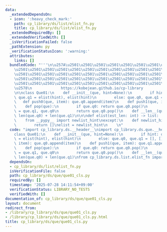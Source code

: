 ```yaml
---
data:
  _extendedDependsOn:
  - icon: ':heavy_check_mark:'
    path: cp_library/ds/list/elist_fn.py
    title: cp_library/ds/list/elist_fn.py
  _extendedRequiredBy: []
  _extendedVerifiedWith: []
  _isVerificationFailed: false
  _pathExtension: py
  _verificationStatusIcon: ':warning:'
  attributes:
    links: []
  bundledCode: "'''\n\u257A\u2501\u2501\u2501\u2501\u2501\u2501\u2501\u2501\u2501\u2501\
    \u2501\u2501\u2501\u2501\u2501\u2501\u2501\u2501\u2501\u2501\u2501\u2501\u2501\
    \u2501\u2501\u2501\u2501\u2501\u2501\u2501\u2501\u2501\u2501\u2501\u2501\u2501\
    \u2501\u2501\u2501\u2501\u2501\u2501\u2501\u2501\u2501\u2501\u2501\u2501\u2501\
    \u2501\u2501\u2501\u2501\u2501\u2501\u2501\u2501\u2501\u2501\u2501\u2501\u2501\
    \u2578\n             https://kobejean.github.io/cp-library               \n'''\n\
    \n\nclass Que01:\n    def __init__(que, hint=None):\n        if hint: que.q0,\
    \ que.q1 = elist(hint), elist(hint)\n        else: que.q0, que.q1 = [], []\n \
    \   def push0(que, item): que.q0.append(item)\n    def push1(que, item): que.q1.append(item)\n\
    \    def pop(que):\n        if que.q0: return que.q0.pop()\n        que.q0, que.q1\
    \ = que.q1, que.q0\n        return que.q0.pop()\n    def __len__(que): return\
    \ len(que.q0) + len(que.q1)\n\n\ndef elist(est_len: int) -> list: ...\ntry:\n\
    \    from __pypy__ import newlist_hint\nexcept:\n    def newlist_hint(hint):\n\
    \        return []\nelist = newlist_hint\n    \n"
  code: "import cp_library.ds.__header__\nimport cp_library.ds.que.__header__\n\n\
    class Que01:\n    def __init__(que, hint=None):\n        if hint: que.q0, que.q1\
    \ = elist(hint), elist(hint)\n        else: que.q0, que.q1 = [], []\n    def push0(que,\
    \ item): que.q0.append(item)\n    def push1(que, item): que.q1.append(item)\n\
    \    def pop(que):\n        if que.q0: return que.q0.pop()\n        que.q0, que.q1\
    \ = que.q1, que.q0\n        return que.q0.pop()\n    def __len__(que): return\
    \ len(que.q0) + len(que.q1)\nfrom cp_library.ds.list.elist_fn import elist"
  dependsOn:
  - cp_library/ds/list/elist_fn.py
  isVerificationFile: false
  path: cp_library/ds/que/que01_cls.py
  requiredBy: []
  timestamp: '2025-07-28 14:11:54+09:00'
  verificationStatus: LIBRARY_NO_TESTS
  verifiedWith: []
documentation_of: cp_library/ds/que/que01_cls.py
layout: document
redirect_from:
- /library/cp_library/ds/que/que01_cls.py
- /library/cp_library/ds/que/que01_cls.py.html
title: cp_library/ds/que/que01_cls.py
---
```

